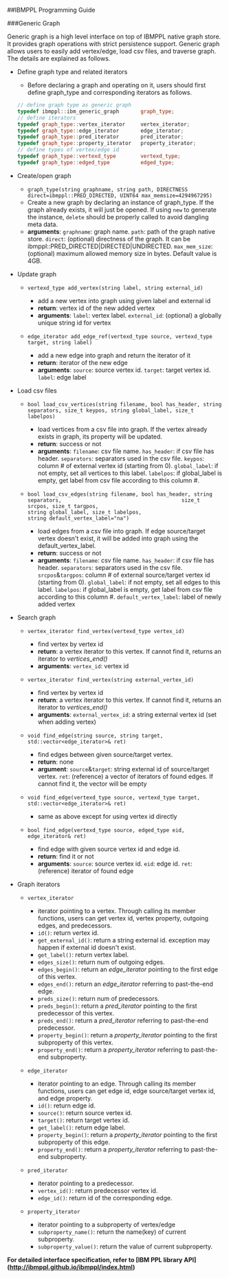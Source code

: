 ##IBMPPL Programming Guide

###Generic Graph

Generic graph is a high level interface on top of IBMPPL native graph store. It provides graph operations with strict persistence support. Generic graph allows users to easily add vertex/edge, load csv files, and traverse graph. The details are explained as follows.

- Define graph type and related iterators
  * Before declaring a graph and operating on it, users should first define graph_type and corresponding iterators as follows. 
  ```cpp
  // define graph type as generic graph
  typedef ibmppl::ibm_generic_graph       graph_type;
  // define iterators
  typedef graph_type::vertex_iterator     vertex_iterator;
  typedef graph_type::edge_iterator       edge_iterator;
  typedef graph_type::pred_iterator       pred_iterator;
  typedef graph_type::property_iterator   property_iterator;
  // define types of vertex/edge id
  typedef graph_type::vertexd_type        vertexd_type;
  typedef graph_type::edged_type          edged_type;
  ````

- Create/open graph
  
  * `graph_type(string graphname, string path, DIRECTNESS direct=ibmppl::PRED_DIRECTED, UINT64 max_memsize=4294967295)`
  * Create a new graph by declaring an instance of graph_type. If the graph already exists, it will just be opened. If using `new` to generate the instance, `delete` should be properly called to avoid dangling meta data.
  * __arguments__: `graphname`: graph name. `path`: path of the graph native store. `direct`: (optional) directness of the graph. It can be ibmppl::PRED_DIRECTED|DIRECTED|UNDIRECTED.  `max_mem_size`: (optional) maximum allowed memory size in bytes. Default value is 4GB. 


- Update graph

  * `vertexd_type add_vertex(string label, string external_id)`
    * add a new vertex into graph using given label and external id
    * __return__: vertex id of the new added vertex
    * __arguments__:  `label`: vertex label.  `external_id`: (optional) a globally unique string id for vertex

  * `edge_iterator add_edge_ref(vertexd_type source, vertexd_type target, string label)`
    * add a new edge into graph and return the iterator of it
    * __return__: iterator of the new edge
    * __arguments__: `source`: source vertex id.  `target`: target vertex id. `label`: edge label
  
- Load csv files

  * `bool load_csv_vertices(string filename, bool has_header, string separators, size_t keypos, string global_label, size_t labelpos)`
    * load vertices from a csv file into graph. If the vertex already exists in graph, its property will be updated.
    * __return__: success or not
    * __arguments__: `filename`: csv file name. `has_header`: if csv file has header. `separators`: separators used in the csv file.  `keypos`: column # of external vertex id (starting from 0).  `global_label`: if not empty, set all vertices to this label. `labelpos`: if global_label is empty, get label from csv file according to this column #.
  
  * `bool load_csv_edges(string filename, bool has_header, string separators,                                      
                       size_t srcpos, size_t targpos,                                          
                       string global_label, size_t labelpos,                                   
                       string default_vertex_label="na")`
    * load edges from a csv file into graph. If edge source/target vertex doesn't exist, it will be added into graph using the default_vertex_label.
    * __return__: success or not
    * __arguments__: `filename`: csv file name. `has_header`: if csv file has header. `separators`: separators used in the csv file. `srcpos`&`targpos`: column # of external source/target vertex id (starting from 0).  `global_label`: if not empty, set all edges to this label. `labelpos`: if global_label is empty, get label from csv file according to this column #.  `default_vertex_label`: label of newly added vertex
    
- Search graph
  * `vertex_iterator find_vertex(vertexd_type vertex_id)`
    * find vertex by vertex id
    * __return__: a vertex iterator to this vertex. If cannot find it, returns an iterator to *vertices_end()*
    * __arguments__: `vertex_id`: vertex id
    
  * `vertex_iterator find_vertex(string external_vertex_id)`
    * find vertex by vertex id
    * __return__: a vertex iterator to this vertex. If cannot find it, returns an iterator to *vertices_end()*
    * __arguments__: `external_vertex_id`: a string external vertex id (set when adding vertex)
  
  * `void find_edge(string source, string target, std::vector<edge_iterator>& ret)`
    * find edges between given source/target vertex.
    * __return__: none
    * __argument__: `source`&`target`: string external id of source/target vertex.  `ret`: (reference) a vector of iterators of found edges. If cannot find it, the vector will be empty

  * `void find_edge(vertexd_type source, vertexd_type target, std::vector<edge_iterator>& ret)`
    * same as above except for using vertex id directly
    
  * `bool find_edge(vertexd_type source, edged_type eid, edge_iterator& ret)`
    * find edge with given source vertex id and edge id.
    * __return__: find it or not
    * __arguments__: `source`: source vertex id.  `eid`: edge id. `ret`: (reference) iterator of found edge
  
- Graph iterators
  * `vertex_iterator`
    * iterator pointing to a vertex. Through calling its member functions, users can get vertex id, vertex property, outgoing edges, and predecessors.
    * `id()`: return vertex id.
    * `get_external_id()`: return a string external id. exception may happen if external id doesn't exist.
    * `get_label()`: return vertex label.
    * `edges_size()`: return num of outgoing edges.
    * `edges_begin()`: return an *edge_iterator* pointing to the first edge of this vertex.
    * `edges_end()`: return an *edge_iterator* referring to past-the-end edge.
    * `preds_size()`: return num of predecessors.
    * `preds_begin()`: return a *pred_iterator* pointing to the first predecessor of this vertex.
    * `preds_end()`: return a *pred_iterator* referring to past-the-end predecessor.
    * `property_begin()`: return a *property_iterator* pointing to the first subproperty of this vertex.
    * `property_end()`: return a *property_iterator* referring to past-the-end subproperty.
    
  * `edge_iterator`
    * iterator pointing to an edge. Through calling its member functions, users can get edge id, edge source/target vertex id, and edge property.
    * `id()`: return edge id.
    * `source()`: return source vertex id.
    * `target()`: return target vertex id.
    * `get_label()`: return edge label.
    * `property_begin()`: return a *property_iterator* pointing to the first subproperty of this edge.
    * `property_end()`: return a *property_iterator* referring to past-the-end subproperty.

  * `pred_iterator`
    * iterator pointing to a predecessor.
    * `vertex_id()`: return predecessor vertex id.
    * `edge_id()`: return id of the corresponding edge.
  
  * `property_iterator`
    * iterator pointing to a subproperty of vertex/edge
    * `subproperty_name()`: return the name(key) of current subproperty.
    * `subproperty_value()`: return the value of current subproperty.

<b>For detailed interface specification, refer to [IBM PPL library API] (http://ibmppl.github.io/ibmppl/index.html) </b>
